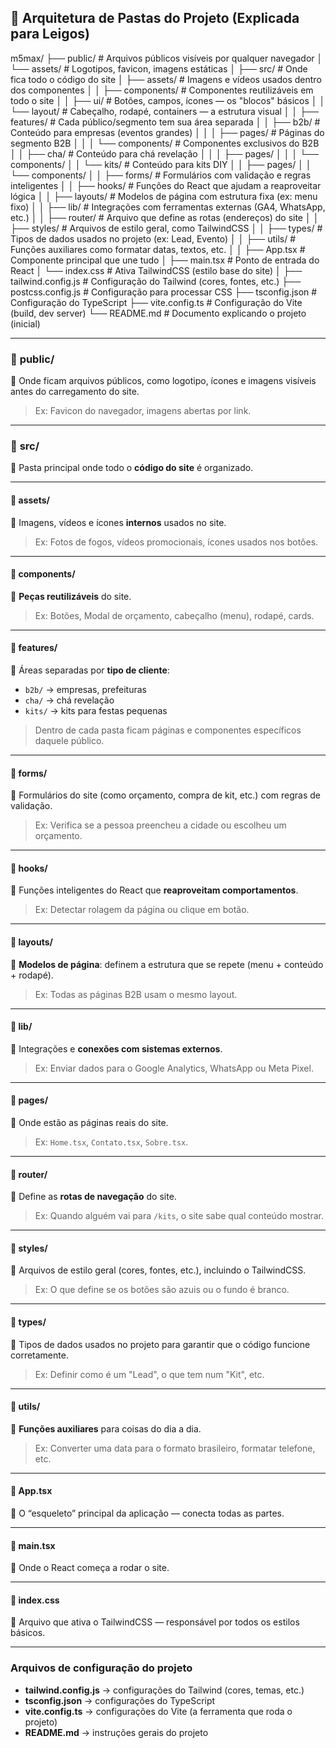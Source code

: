 ## 🧱 **Arquitetura de Pastas do Projeto (Explicada para Leigos)**

m5max/
├── public/                          # Arquivos públicos visíveis por qualquer navegador
│   └── assets/                      # Logotipos, favicon, imagens estáticas
│
├── src/                             # Onde fica todo o código do site
│   ├── assets/                      # Imagens e vídeos usados dentro dos componentes
│
│   ├── components/                  # Componentes reutilizáveis em todo o site
│   │   ├── ui/                      # Botões, campos, ícones — os "blocos" básicos
│   │   └── layout/                  # Cabeçalho, rodapé, containers — a estrutura visual
│
│   ├── features/                    # Cada público/segmento tem sua área separada
│   │   ├── b2b/                     # Conteúdo para empresas (eventos grandes)
│   │   │   ├── pages/               # Páginas do segmento B2B
│   │   │   └── components/          # Componentes exclusivos do B2B
│   │   ├── cha/                     # Conteúdo para chá revelação
│   │   │   ├── pages/
│   │   │   └── components/
│   │   └── kits/                    # Conteúdo para kits DIY
│   │       ├── pages/
│   │       └── components/
│
│   ├── forms/                       # Formulários com validação e regras inteligentes
│
│   ├── hooks/                       # Funções do React que ajudam a reaproveitar lógica
│
│   ├── layouts/                     # Modelos de página com estrutura fixa (ex: menu fixo)
│
│   ├── lib/                         # Integrações com ferramentas externas (GA4, WhatsApp, etc.)
│
│   ├── router/                      # Arquivo que define as rotas (endereços) do site
│
│   ├── styles/                      # Arquivos de estilo geral, como TailwindCSS
│
│   ├── types/                       # Tipos de dados usados no projeto (ex: Lead, Evento)
│
│   ├── utils/                       # Funções auxiliares como formatar datas, textos, etc.
│
│   ├── App.tsx                      # Componente principal que une tudo
│   ├── main.tsx                     # Ponto de entrada do React
│   └── index.css                    # Ativa TailwindCSS (estilo base do site)
│
├── tailwind.config.js              # Configuração do Tailwind (cores, fontes, etc.)
├── postcss.config.js               # Configuração para processar CSS
├── tsconfig.json                   # Configuração do TypeScript
├── vite.config.ts                  # Configuração do Vite (build, dev server)
└── README.md                       # Documento explicando o projeto (inicial)

---

### 📁 **public/**

📌 Onde ficam arquivos públicos, como logotipo, ícones e imagens visíveis antes do carregamento do site.

> Ex: Favicon do navegador, imagens abertas por link.

---

### 📁 **src/**

📌 Pasta principal onde todo o **código do site** é organizado.

---

#### 📁 **assets/**

📌 Imagens, vídeos e ícones **internos** usados no site.

> Ex: Fotos de fogos, vídeos promocionais, ícones usados nos botões.

---

#### 📁 **components/**

📌 **Peças reutilizáveis** do site.

> Ex: Botões, Modal de orçamento, cabeçalho (menu), rodapé, cards.

---

#### 📁 **features/**

📌 Áreas separadas por **tipo de cliente**:

* `b2b/` → empresas, prefeituras
* `cha/` → chá revelação
* `kits/` → kits para festas pequenas

> Dentro de cada pasta ficam páginas e componentes específicos daquele público.

---

#### 📁 **forms/**

📌 Formulários do site (como orçamento, compra de kit, etc.) com regras de validação.

> Ex: Verifica se a pessoa preencheu a cidade ou escolheu um orçamento.

---

#### 📁 **hooks/**

📌 Funções inteligentes do React que **reaproveitam comportamentos**.

> Ex: Detectar rolagem da página ou clique em botão.

---

#### 📁 **layouts/**

📌 **Modelos de página**: definem a estrutura que se repete (menu + conteúdo + rodapé).

> Ex: Todas as páginas B2B usam o mesmo layout.

---

#### 📁 **lib/**

📌 Integrações e **conexões com sistemas externos**.

> Ex: Enviar dados para o Google Analytics, WhatsApp ou Meta Pixel.

---

#### 📁 **pages/**

📌 Onde estão as páginas reais do site.

> Ex: `Home.tsx`, `Contato.tsx`, `Sobre.tsx`.

---

#### 📁 **router/**

📌 Define as **rotas de navegação** do site.

> Ex: Quando alguém vai para `/kits`, o site sabe qual conteúdo mostrar.

---

#### 📁 **styles/**

📌 Arquivos de estilo geral (cores, fontes, etc.), incluindo o TailwindCSS.

> Ex: O que define se os botões são azuis ou o fundo é branco.

---

#### 📁 **types/**

📌 Tipos de dados usados no projeto para garantir que o código funcione corretamente.

> Ex: Definir como é um "Lead", o que tem num "Kit", etc.

---

#### 📁 **utils/**

📌 **Funções auxiliares** para coisas do dia a dia.

> Ex: Converter uma data para o formato brasileiro, formatar telefone, etc.

---

#### 📄 **App.tsx**

📌 O “esqueleto” principal da aplicação — conecta todas as partes.

---

#### 📄 **main.tsx**

📌 Onde o React começa a rodar o site.

---

#### 📄 **index.css**

📌 Arquivo que ativa o TailwindCSS — responsável por todos os estilos básicos.

---

### Arquivos de configuração do projeto

* **tailwind.config.js** → configurações do Tailwind (cores, temas, etc.)
* **tsconfig.json** → configurações do TypeScript
* **vite.config.ts** → configurações do Vite (a ferramenta que roda o projeto)
* **README.md** → instruções gerais do projeto


